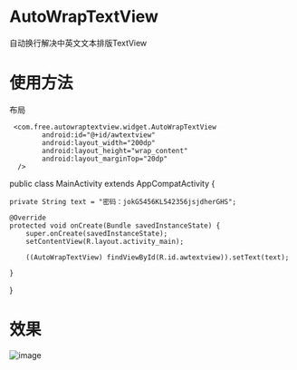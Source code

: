 # AutoWrapTextView
自动换行解决中英文文本排版TextView

# 使用方法

布局

```
 <com.free.autowraptextview.widget.AutoWrapTextView
        android:id="@+id/awtextview"
        android:layout_width="200dp"
        android:layout_height="wrap_content"
        android:layout_marginTop="20dp"
  />
```
        
public class MainActivity extends AppCompatActivity {

    private String text = "密码：jokG5456KL542356jsjdherGHS";

    @Override
    protected void onCreate(Bundle savedInstanceState) {
        super.onCreate(savedInstanceState);
        setContentView(R.layout.activity_main);

        ((AutoWrapTextView) findViewById(R.id.awtextview)).setText(text);

    }
}

# 效果

 ![image](https://github.com/chenpengfei88/AutoWrapTextView/blob/master/app/src/main/res/drawable/atxgt.png)
